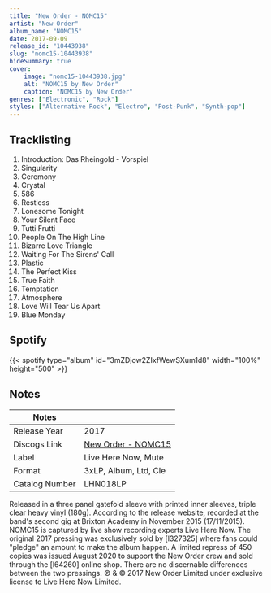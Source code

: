 ```yaml
---
title: "New Order - NOMC15"
artist: "New Order"
album_name: "NOMC15"
date: 2017-09-09
release_id: "10443938"
slug: "nomc15-10443938"
hideSummary: true
cover:
    image: "nomc15-10443938.jpg"
    alt: "NOMC15 by New Order"
    caption: "NOMC15 by New Order"
genres: ["Electronic", "Rock"]
styles: ["Alternative Rock", "Electro", "Post-Punk", "Synth-pop"]
---
```

## Tracklisting
1. Introduction: Das Rheingold - Vorspiel
2. Singularity
3. Ceremony
4. Crystal
5. 586
6. Restless
7. Lonesome Tonight
8. Your Silent Face
9. Tutti Frutti
10. People On The High Line
11. Bizarre Love Triangle
12. Waiting For The Sirens' Call
13. Plastic
14. The Perfect Kiss
15. True Faith
16. Temptation
17. Atmosphere
18. Love Will Tear Us Apart
19. Blue Monday
## Spotify
{{< spotify type="album" id="3mZDjow2ZIxfWewSXum1d8" width="100%" height="500" >}}


## Notes
| Notes          |             |
| ---------------| ----------- |
| Release Year   | 2017 |
| Discogs Link   | [New Order - NOMC15](https://www.discogs.com/release/10443938-New-Order-NOMC15) |
| Label          | Live Here Now, Mute |
| Format         | 3xLP, Album, Ltd, Cle |
| Catalog Number | LHN018LP |

Released in a three panel gatefold sleeve with printed inner sleeves, triple clear heavy vinyl (180g).  According to the release website, recorded at the band's second gig at Brixton Academy in November 2015 (17/11/2015). NOMC15 is captured by live show recording experts Live Here Now.  The original 2017 pressing was exclusively sold by [l327325] where fans could "pledge" an amount to make the album happen. A limited repress of 450 copies was issued August 2020 to support the New Order crew and sold through the [l64260] online shop. There are no discernable differences between the two pressings.  ℗ & © 2017 New Order Limited under exclusive license to Live Here Now Limited.
